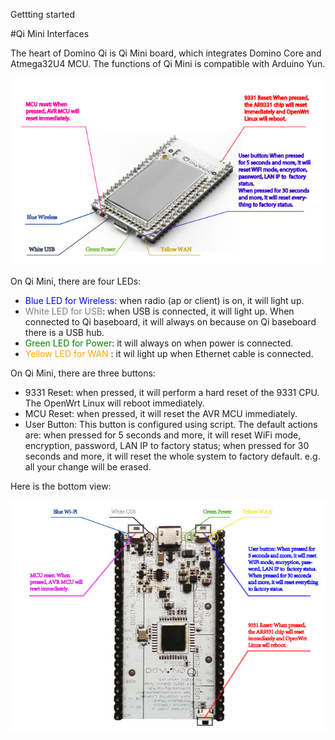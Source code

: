 Gettting started

#Qi Mini Interfaces

The heart of Domino Qi is Qi Mini board, which integrates Domino Core and Atmega32U4 MCU. The functions of Qi Mini is compatible with Arduino Yun.

![Qi Mini Top](src/qi_mini_top.jpg)

On Qi Mini, there are four LEDs:
- <font color=blue>Blue LED for Wireless</font>: when radio (ap or client) is on, it will light up.
- <font color=gray> White LED for USB</font>: when USB is connected, it will light up. When connected to Qi baseboard, it will always on because on Qi baseboard there is a USB hub.
- <font color=green>Green LED for Power</font>: it will always on when power is connected.
- <font color=orange>Yellow LED for WAN </font>: it wil light up when Ethernet cable is connected.

On Qi Mini, there are three buttons:

- 9331 Reset: when pressed, it will perform a hard reset of the 9331 CPU. The OpenWrt Linux will reboot immediately.
- MCU Reset: when pressed, it will reset the AVR MCU immediately.
- User Button: This button is configured using script. The default actions are: when pressed for 5 seconds and more, it will reset WiFi mode, encryption, password, LAN IP to factory status; when pressed for 30 seconds and more, it will reset the whole system to factory default. e.g. all your change will be erased.

Here is the bottom view:

![Qi Mini Top](src/qi_mini_back.jpg)

